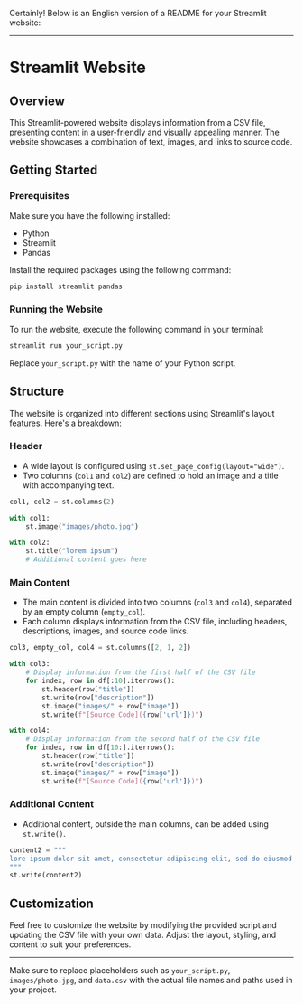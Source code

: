 Certainly! Below is an English version of a README for your Streamlit website:

---

# Streamlit Website

## Overview

This Streamlit-powered website displays information from a CSV file, presenting content in a user-friendly and visually appealing manner. The website showcases a combination of text, images, and links to source code.

## Getting Started

### Prerequisites

Make sure you have the following installed:

- Python
- Streamlit
- Pandas

Install the required packages using the following command:

```bash
pip install streamlit pandas
```

### Running the Website

To run the website, execute the following command in your terminal:

```bash
streamlit run your_script.py
```

Replace `your_script.py` with the name of your Python script.

## Structure

The website is organized into different sections using Streamlit's layout features. Here's a breakdown:

### Header

- A wide layout is configured using `st.set_page_config(layout="wide")`.
- Two columns (`col1` and `col2`) are defined to hold an image and a title with accompanying text.

```python
col1, col2 = st.columns(2)

with col1:
    st.image("images/photo.jpg")

with col2:
    st.title("lorem ipsum")
    # Additional content goes here
```

### Main Content

- The main content is divided into two columns (`col3` and `col4`), separated by an empty column (`empty_col`).
- Each column displays information from the CSV file, including headers, descriptions, images, and source code links.

```python
col3, empty_col, col4 = st.columns([2, 1, 2])

with col3:
    # Display information from the first half of the CSV file
    for index, row in df[:10].iterrows():
        st.header(row["title"])
        st.write(row["description"])
        st.image("images/" + row["image"])
        st.write(f"[Source Code]({row['url']})")

with col4:
    # Display information from the second half of the CSV file
    for index, row in df[10:].iterrows():
        st.header(row["title"])
        st.write(row["description"])
        st.image("images/" + row["image"])
        st.write(f"[Source Code]({row['url']})")
```

### Additional Content

- Additional content, outside the main columns, can be added using `st.write()`.

```python
content2 = """
lore ipsum dolor sit amet, consectetur adipiscing elit, sed do eiusmod tempor incididunt ut labore et dolore magna aliqua. Ut enim ad minim veniam, quis nostrud exercitation lorem ipsum dolor sit amet, consectetur adipiscing elit, sed do eiusmod tempor incididunt ut labore et dolore magna aliqua. Ut enim ad minim veniam, quis nostrud exercitation
"""
st.write(content2)
```

## Customization

Feel free to customize the website by modifying the provided script and updating the CSV file with your own data. Adjust the layout, styling, and content to suit your preferences.

---

Make sure to replace placeholders such as `your_script.py`, `images/photo.jpg`, and `data.csv` with the actual file names and paths used in your project.
